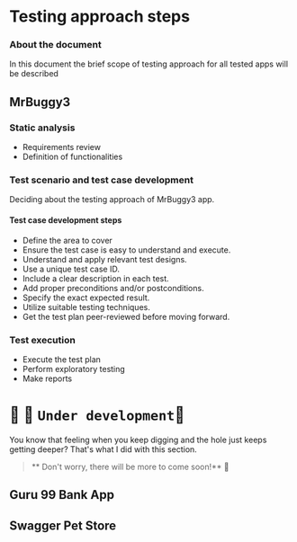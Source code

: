 # Testing approach steps
### About the document
In this document the brief scope of testing approach for all tested apps will be described
## MrBuggy3
### Static analysis
* Requirements review
* Definition of functionalities
### Test scenario and test case development
Deciding about the testing approach of MrBuggy3 app.
#### Test case development steps
* Define the area to cover 
* Ensure the test case is easy to understand and execute.
* Understand and apply relevant test designs.
* Use a unique test case ID.
* Include a clear description in each test.
* Add proper preconditions and/or postconditions.
* Specify the exact expected result. 
* Utilize suitable testing techniques. 
* Get the test plan peer-reviewed before moving forward.
### Test execution
* Execute the test plan
* Perform exploratory testing
* Make reports

# :construction_worker: :construction: `Under development`:construction:
You know that feeling when you keep digging and the hole just keeps getting deeper? That's what I did with this section.
> ** Don't worry, there will be more to come soon!** :do_not_litter:
## Guru 99 Bank App
## Swagger Pet Store
